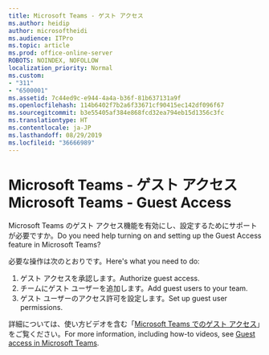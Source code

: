 ```yaml
---
title: Microsoft Teams - ゲスト アクセス
ms.author: heidip
author: microsoftheidi
ms.audience: ITPro
ms.topic: article
ms.prod: office-online-server
ROBOTS: NOINDEX, NOFOLLOW
localization_priority: Normal
ms.custom:
- "311"
- "6500001"
ms.assetid: 7c44ed9c-e944-4a4a-b36f-81b637131a9f
ms.openlocfilehash: 114b6402f7b2a6f33671cf90415ec142df096f67
ms.sourcegitcommit: b3e55405af384e868fcd32ea794eb15d1356c3fc
ms.translationtype: HT
ms.contentlocale: ja-JP
ms.lasthandoff: 08/29/2019
ms.locfileid: "36666989"
---
```

# <a name="microsoft-teams---guest-access"></a><span data-ttu-id="52480-102">Microsoft Teams - ゲスト アクセス</span><span class="sxs-lookup"><span data-stu-id="52480-102">Microsoft Teams - Guest Access</span></span>

<span data-ttu-id="52480-103">Microsoft Teams のゲスト アクセス機能を有効にし、設定するためにサポートが必要ですか。</span><span class="sxs-lookup"><span data-stu-id="52480-103">Do you need help turning on and setting up the Guest Access feature in Microsoft Teams?</span></span>

<span data-ttu-id="52480-104">必要な操作は次のとおりです。</span><span class="sxs-lookup"><span data-stu-id="52480-104">Here's what you need to do:</span></span>

1. <span data-ttu-id="52480-105">ゲスト アクセスを承認します。</span><span class="sxs-lookup"><span data-stu-id="52480-105">Authorize guest access.</span></span>
1. <span data-ttu-id="52480-106">チームにゲスト ユーザーを追加します。</span><span class="sxs-lookup"><span data-stu-id="52480-106">Add guest users to your team.</span></span>
1. <span data-ttu-id="52480-107">ゲスト ユーザーのアクセス許可を設定します。</span><span class="sxs-lookup"><span data-stu-id="52480-107">Set up guest user permissions.</span></span>

<span data-ttu-id="52480-108">詳細については、使い方ビデオを含む「[Microsoft Teams でのゲスト アクセス](https://docs.microsoft.com/microsoftteams/guest-access)」をご覧ください。</span><span class="sxs-lookup"><span data-stu-id="52480-108">For more information, including how-to videos, see [Guest access in Microsoft Teams](https://docs.microsoft.com/microsoftteams/guest-access).</span></span>
